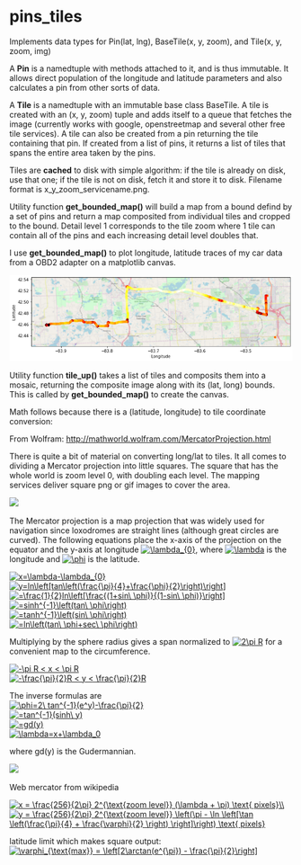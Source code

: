 # pins_tiles
Implements data types for Pin(lat, lng), BaseTile(x, y, zoom), and Tile(x, y, zoom, img)  

A **Pin** is a namedtuple with methods attached to it, and is thus immutable. It allows direct population of the longitude and latitude parameters and also calculates a pin from other sorts of data.  

A **Tile** is a namedtuple with an immutable base class BaseTile. A tile is created with an (x, y, zoom) tuple and adds itself to a queue that fetches the image (currently works with google, openstreetmap and several other free tile services). A tile can also be created from a pin returning the tile containing that pin. If created from a list of pins, it returns a list of tiles that spans the entire area taken by the pins.

Tiles are **cached** to disk with simple algorithm: if the tile is already on disk, use that one; if the tile is not on disk, fetch it and store it to disk. Filename format is x_y_zoom_servicename.png.

Utility function **get_bounded_map()** will build a map from a bound defind by a set of pins and return a map composited from individual tiles and cropped to the bound. Detail level 1 corresponds to the tile zoom where 1 tile can contain all of the pins and each increasing detail level doubles that.

I use **get_bounded_map()** to plot longitude, latitude traces of my car data from a OBD2 adapter on a matplotlib canvas.

![get_bounded_map() example used as a matplotlib plotting canvas](https://raw.githubusercontent.com/denschmitz/pins_tiles/master/map.png)

Utility function **tile_up()** takes a list of tiles and composits them into a mosaic, returning the composite image along with its (lat, long) bounds. This is called by **get_bounded_map()** to create the canvas.

Math follows because there is a (latitude, longitude) to tile coordinate conversion:

From Wolfram: http://mathworld.wolfram.com/MercatorProjection.html

There is quite a bit of material on converting long/lat to tiles. It all comes to dividing a Mercator projection into little squares. The square that has the whole world is zoom level 0, with doubling each level. The mapping services deliver square png or gif images to cover the area.

<img src="http://mathworld.wolfram.com/images/eps-gif/MercatorProjection_1000.gif">

The Mercator projection is a map projection that was widely used for navigation since loxodromes are straight lines (although great circles are curved). The following equations place the x-axis of the projection on the equator and the y-axis at longitude <a href="https://www.codecogs.com/eqnedit.php?latex=\lambda_{0}" target="_blank"><img src="https://latex.codecogs.com/gif.latex?\lambda_{0}" title="\lambda_{0}" /></a>, where <a href="https://www.codecogs.com/eqnedit.php?latex=\lambda" target="_blank"><img src="https://latex.codecogs.com/gif.latex?\lambda" title="\lambda" /></a> is the longitude and <a href="https://www.codecogs.com/eqnedit.php?latex=\phi" target="_blank"><img src="https://latex.codecogs.com/gif.latex?\phi" title="\phi" /></a> is the latitude.

<a href="https://www.codecogs.com/eqnedit.php?latex=x=\lambda-\lambda_{0}" target="_blank"><img src="https://latex.codecogs.com/gif.latex?x=\lambda-\lambda_{0}" title="x=\lambda-\lambda_{0}" /></a>  
<a href="https://www.codecogs.com/eqnedit.php?latex=y=ln\left[tan\left(\frac{\pi}{4}&plus;\frac{\phi}{2}\right)\right]" target="_blank"><img src="https://latex.codecogs.com/gif.latex?y=ln\left[tan\left(\frac{\pi}{4}&plus;\frac{\phi}{2}\right)\right]" title="y=ln\left[tan\left(\frac{\pi}{4}+\frac{\phi}{2}\right)\right]" /></a>  
<a href="https://www.codecogs.com/eqnedit.php?latex==\frac{1}{2}ln\left[\frac{(1&plus;sin\&space;\phi)}{(1-sin\&space;\phi)}\right]" target="_blank"><img src="https://latex.codecogs.com/gif.latex?=\frac{1}{2}ln\left[\frac{(1&plus;sin\&space;\phi)}{(1-sin\&space;\phi)}\right]" title="=\frac{1}{2}ln\left[\frac{(1+sin\ \phi)}{(1-sin\ \phi)}\right]" /></a>  
<a href="https://www.codecogs.com/eqnedit.php?latex==sinh^{-1}\left(tan\&space;\phi\right)" target="_blank"><img src="https://latex.codecogs.com/gif.latex?=sinh^{-1}\left(tan\&space;\phi\right)" title="=sinh^{-1}\left(tan\ \phi\right)" /></a>  
<a href="https://www.codecogs.com/eqnedit.php?latex==tanh^{-1}\left(sin\&space;\phi\right)" target="_blank"><img src="https://latex.codecogs.com/gif.latex?=tanh^{-1}\left(sin\&space;\phi\right)" title="=tanh^{-1}\left(sin\ \phi\right)" /></a>  
<a href="https://www.codecogs.com/eqnedit.php?latex==ln\left(tan\&space;\phi&plus;sec\&space;\phi\right)" target="_blank"><img src="https://latex.codecogs.com/gif.latex?=ln\left(tan\&space;\phi&plus;sec\&space;\phi\right)" title="=ln\left(tan\ \phi+sec\ \phi\right)" /></a>

Multiplying by the sphere radius gives a span normalized to <a href="https://www.codecogs.com/eqnedit.php?latex=2\pi&space;R" target="_blank"><img src="https://latex.codecogs.com/gif.latex?2\pi&space;R" title="2\pi R" /></a> for a convenient map to the circumference.  

<a href="https://www.codecogs.com/eqnedit.php?latex=-\pi&space;R&space;<&space;x&space;<&space;\pi&space;R" target="_blank"><img src="https://latex.codecogs.com/gif.latex?-\pi&space;R&space;<&space;x&space;<&space;\pi&space;R" title="-\pi R < x < \pi R" /></a>  
<a href="https://www.codecogs.com/eqnedit.php?latex=-\frac{\pi}{2}R&space;<&space;y&space;<&space;\frac{\pi}{2}R" target="_blank"><img src="https://latex.codecogs.com/gif.latex?-\frac{\pi}{2}R&space;<&space;y&space;<&space;\frac{\pi}{2}R" title="-\frac{\pi}{2}R < y < \frac{\pi}{2}R" /></a>  

The inverse formulas are  
<a href="https://www.codecogs.com/eqnedit.php?latex=\phi=2\&space;tan^{-1}(e^y)-\frac{\pi}{2}" target="_blank"><img src="https://latex.codecogs.com/gif.latex?\phi=2\&space;tan^{-1}(e^y)-\frac{\pi}{2}" title="\phi=2\ tan^{-1}(e^y)-\frac{\pi}{2}" /></a>  
<a href="https://www.codecogs.com/eqnedit.php?latex==tan^{-1}(sinh\&space;y)" target="_blank"><img src="https://latex.codecogs.com/gif.latex?=tan^{-1}(sinh\&space;y)" title="=tan^{-1}(sinh\ y)" /></a>  
<a href="https://www.codecogs.com/eqnedit.php?latex==gd(y)" target="_blank"><img src="https://latex.codecogs.com/gif.latex?=gd(y)" title="=gd(y)" /></a>  
<a href="https://www.codecogs.com/eqnedit.php?latex=\lambda=x&plus;\lambda_0" target="_blank"><img src="https://latex.codecogs.com/gif.latex?\lambda=x&plus;\lambda_0" title="\lambda=x+\lambda_0" /></a>  

where gd(y) is the Gudermannian.  

<div id='svgWrapper'>
    <img src='https://upload.wikimedia.org/wikipedia/commons/e/e2/Cylindrical_Projection_basics2.svg'/>
</div>

Web mercator from wikipedia  

<a href="https://www.codecogs.com/eqnedit.php?latex=x&space;=&space;\frac{256}{2\pi}&space;2^{\text{zoom&space;level}}&space;(\lambda&space;&plus;&space;\pi)&space;\text{&space;pixels}\\" target="_blank"><img src="https://latex.codecogs.com/gif.latex?x&space;=&space;\frac{256}{2\pi}&space;2^{\text{zoom&space;level}}&space;(\lambda&space;&plus;&space;\pi)&space;\text{&space;pixels}\\" title="x = \frac{256}{2\pi} 2^{\text{zoom level}} (\lambda + \pi) \text{ pixels}\\" /></a>  
<a href="https://www.codecogs.com/eqnedit.php?latex=y&space;=&space;\frac{256}{2\pi}&space;2^{\text{zoom&space;level}}&space;\left(\pi&space;-&space;\ln&space;\left[\tan&space;\left(\frac{\pi}{4}&space;&plus;&space;\frac{\varphi}{2}&space;\right)&space;\right]\right)&space;\text{&space;pixels}" target="_blank"><img src="https://latex.codecogs.com/gif.latex?y&space;=&space;\frac{256}{2\pi}&space;2^{\text{zoom&space;level}}&space;\left(\pi&space;-&space;\ln&space;\left[\tan&space;\left(\frac{\pi}{4}&space;&plus;&space;\frac{\varphi}{2}&space;\right)&space;\right]\right)&space;\text{&space;pixels}" title="y = \frac{256}{2\pi} 2^{\text{zoom level}} \left(\pi - \ln \left[\tan \left(\frac{\pi}{4} + \frac{\varphi}{2} \right) \right]\right) \text{ pixels}" /></a>  

latitude limit which makes square output:  
<a href="https://www.codecogs.com/eqnedit.php?latex=\varphi_{\text{max}}&space;=&space;\left[2\arctan(e^{\pi})&space;-&space;\frac{\pi}{2}\right]" target="_blank"><img src="https://latex.codecogs.com/gif.latex?\varphi_{\text{max}}&space;=&space;\left[2\arctan(e^{\pi})&space;-&space;\frac{\pi}{2}\right]" title="\varphi_{\text{max}} = \left[2\arctan(e^{\pi}) - \frac{\pi}{2}\right]" /></a>  
